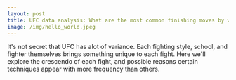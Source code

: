 ```yaml
---
layout: post
title: UFC data analysis: What are the most common finishing moves by weight class?
image: /img/hello_world.jpeg
---
```


It's not secret that UFC has alot of variance. Each fighting style, school, and fighter themselves brings something unique to each fight. Here we'll explore the crescendo of each fight, and possible reasons certain techniques appear with more frequency than others. 
